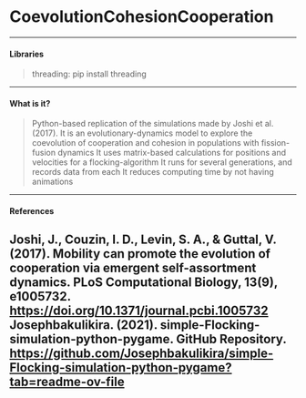 # CoevolutionCohesionCooperation
---
#### Libraries
 > threading: pip install threading

---
#### What is it?
 > Python-based replication of the simulations made by Joshi et al. (2017).
 > It is an evolutionary-dynamics model to explore the coevolution of cooperation and cohesion in populations with fission-fusion dynamics
 > It uses matrix-based calculations for positions and velocities for a flocking-algorithm
 > It runs for several generations, and records data from each
 > It reduces computing time by not having animations
 > 
 ---
#### References
Joshi, J., Couzin, I. D., Levin, S. A., & Guttal, V. (2017). Mobility can promote the evolution of cooperation via emergent self-assortment dynamics. PLoS Computational Biology, 13(9), e1005732. https://doi.org/10.1371/journal.pcbi.1005732
Josephbakulikira. (2021). simple-Flocking-simulation-python-pygame. GitHub Repository. https://github.com/Josephbakulikira/simple-Flocking-simulation-python-pygame?tab=readme-ov-file
---


